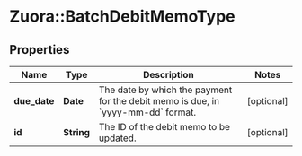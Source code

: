 # Zuora::BatchDebitMemoType

## Properties
Name | Type | Description | Notes
------------ | ------------- | ------------- | -------------
**due_date** | **Date** | The date by which the payment for the debit memo is due, in &#x60;yyyy-mm-dd&#x60; format.  | [optional] 
**id** | **String** | The ID of the debit memo to be updated.  | [optional] 


